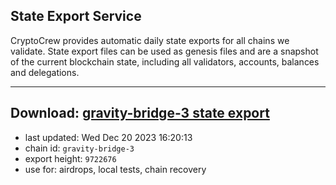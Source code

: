 ## State Export Service
CryptoCrew provides automatic daily state exports for all chains we validate. State export files can be used as genesis files and are a snapshot of the current blockchain state, including all validators, accounts, balances and delegations.

---
**Download: [gravity-bridge-3 state export](https://dl.ccvalidators.com/SERVICE/gravitybridge/gravity-bridge-3_export_9722676.json)**
---

- last updated: Wed Dec 20 2023 16:20:13
- chain id: `gravity-bridge-3`
- export height: `9722676`
- use for: airdrops, local tests, chain recovery

